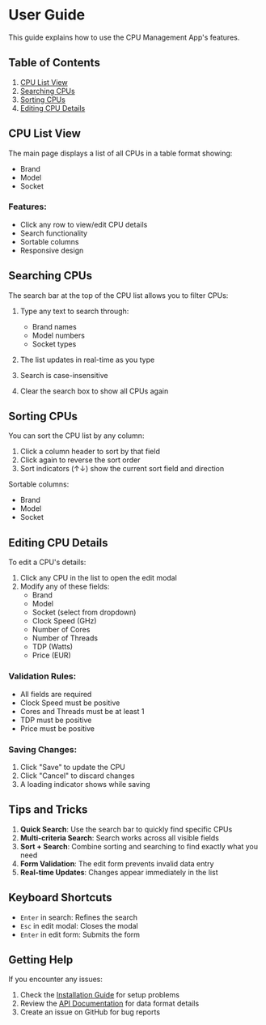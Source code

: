 # User Guide

This guide explains how to use the CPU Management App's features.

## Table of Contents
1. [CPU List View](#cpu-list-view)
2. [Searching CPUs](#searching-cpus)
3. [Sorting CPUs](#sorting-cpus)
4. [Editing CPU Details](#editing-cpu-details)

## CPU List View

The main page displays a list of all CPUs in a table format showing:
- Brand
- Model
- Socket

### Features:
- Click any row to view/edit CPU details
- Search functionality
- Sortable columns
- Responsive design

## Searching CPUs

The search bar at the top of the CPU list allows you to filter CPUs:

1. Type any text to search through:
   - Brand names
   - Model numbers
   - Socket types

2. The list updates in real-time as you type
3. Search is case-insensitive
4. Clear the search box to show all CPUs again

## Sorting CPUs

You can sort the CPU list by any column:

1. Click a column header to sort by that field
2. Click again to reverse the sort order
3. Sort indicators (↑↓) show the current sort field and direction

Sortable columns:
- Brand
- Model
- Socket

## Editing CPU Details

To edit a CPU's details:

1. Click any CPU in the list to open the edit modal
2. Modify any of these fields:
   - Brand
   - Model
   - Socket (select from dropdown)
   - Clock Speed (GHz)
   - Number of Cores
   - Number of Threads
   - TDP (Watts)
   - Price (EUR)

### Validation Rules:
- All fields are required
- Clock Speed must be positive
- Cores and Threads must be at least 1
- TDP must be positive
- Price must be positive

### Saving Changes:
1. Click "Save" to update the CPU
2. Click "Cancel" to discard changes
3. A loading indicator shows while saving

## Tips and Tricks

1. **Quick Search**: Use the search bar to quickly find specific CPUs
2. **Multi-criteria Search**: Search works across all visible fields
3. **Sort + Search**: Combine sorting and searching to find exactly what you need
4. **Form Validation**: The edit form prevents invalid data entry
5. **Real-time Updates**: Changes appear immediately in the list

## Keyboard Shortcuts

- `Enter` in search: Refines the search
- `Esc` in edit modal: Closes the modal
- `Enter` in edit form: Submits the form

## Getting Help

If you encounter any issues:
1. Check the [Installation Guide](./Installation.md) for setup problems
2. Review the [API Documentation](./API-Documentation.md) for data format details
3. Create an issue on GitHub for bug reports 